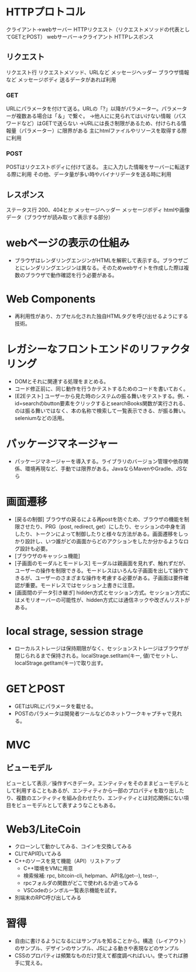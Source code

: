 # HTTPプロトコル
クライアント→webサーバー HTTPリクエスト（リクエストメソッドの代表としてGETとPOST）
webサーバー→クライアント HTTPレスポンス

## リクエスト
リクエスト行 リクエストメソッド、URLなど
メッセージヘッダー ブラウザ情報など
メッセージボディ 送るデータがあれば利用

### GET
URLにパラメータを付けて送る。URLの「?」以降がパラメーター。パラメーターが複数ある場合は「＆」で繋ぐ。
→他人にに見られてはいけない情報（パスワードなど）はGETで送らない
→URLには長さ制限があるため、付けられる情報量（パラメーター）に限界がある
主にhtmlファイルやリソースを取得する際に利用

### POST
POSTはリクエストボディに付けて送る。
主に入力した情報をサーバーに転送する際に利用
その他、データ量が多い時やバイナリデータを送る時に利用

## レスポンス
ステータス行 200、404とか
メッセージヘッダー
メッセージボディ htmlや画像データ（ブラウザが読み取って表示する部分）

# webページの表示の仕組み
* ブラウザはレンダリングエンジンがHTMLを解釈して表示する。ブラウザごとにレンダリングエンジンは異なる。そのためwebサイトを作成した際は複数のブラウザで動作確認を行う必要がある。

# Web Components
* 再利用性があり、カプセル化された独自HTMLタグを呼び出せるようにする技術。

# レガシーなフロントエンドのリファクタリング
* DOMとそれに関連する処理をまとめる。
* コード修正前に、同じ動作を行うかテストするためのコードを書いておく。
* [E2Eテスト] ユーザーから見た時のシステムの振る舞いをテストする。例、・id=searchのbutton要素をクリックするとsearchBooks関数が実行される、のは振る舞いではなく、本の名称で検索して一覧表示できる、が振る舞い。seleniumなどの活用。

# パッケージマネージャー
* パッケージマネージャーを導入する。ライブラリのバージョン管理や依存関係、環境再現など、手動では限界がある。JavaならMavenやGradle、JSなら


# 画面遷移
* [戻るの制御] ブラウザの戻るによる再postを防ぐため、ブラウザの機能を制限させたり、PRG（post, redirect, get）にしたり、セッションの中身を消したり、トークンによって制御したりと様々な方法がある。画面遷移をしっかり設計し、いつ誰がどの画面からどのアクションをしたか分かるようなログ設計も必要。
* [ブラウザのキャッシュ機能] 
* [子画面のモーダルとモードレス] モーダルは親画面を見れず、触れずだが、ユーザーの操作を制限できる。モードレスはいろんな子画面を出して操作できるが、ユーザーのさまざまな操作を考慮する必要がある。子画面は要件確認が重要。モードレスではセッション上書きに注意。
* [画面間のデータ引き継ぎ] hidden方式とセッション方式。セッション方式にはメモリオーバーの可能性が、hidden方式には通信ネックや改ざんリストがある。

# local strage, session strage
* ローカルストレージは保持期限がなく、セッションストレージはブラウザが閉じられるまで保持される。localStrage.setItam(キー, 値)でセットし、localStrage.getItam(キー)で取り出す。


# GETとPOST
* GETはURLにパラメータを載せる。
* POSTのパラメータは開発者ツールなどのネットワークキャプチャで見れる。

# MVC
## ビューモデル
ビューとして表示／操作すべきデータ。エンティティをそのままビューモデルとして利用することもあるが、エンティティから一部のプロパティを取り出したり、複数のエンティティを組み合わせたり、エンティティとは対応関係にない項目をビューモデルとして表すようなこともある。

# Web3/LiteCoin
* クローンして動かしてみる、コインを交換してみる
* CLIでAPI叩いてみる
* C++のソースを見て機能（API）リストアップ
    * C++環境をVMに用意
    * 検索候補: rpc, bitcoin-cli, helpman、API名(get--), test--, 
    * rpcフォルダの関数がどこで使われるか追ってみる
    * VSCodeのシンボル一覧表示機能を試す。
* 別端末のRPC呼び出してみる

# 習得
* 自由に書けるようになるにはサンプルを知ることから。構造（レイアウト）のサンプル、デザインのサンプル、JSによる動きや表現などのサンプル
* CSSのプロパティは頻繁なものだけ覚えて都度調べればいい。使ってれば勝手に覚える。
